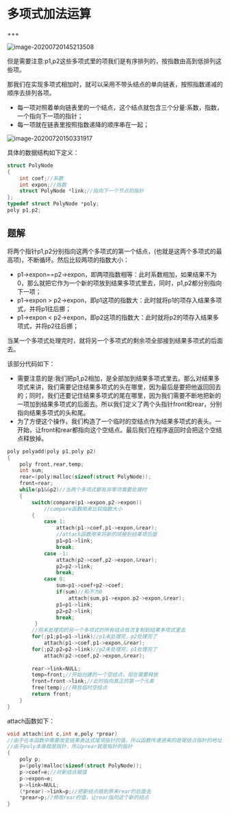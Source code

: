 # 多项式加法运算

+++

![image-20200720145213508](C:\Users\Yee\AppData\Roaming\Typora\typora-user-images\image-20200720145213508.png)

但是需要注意:p1,p2这些多项式里的项我们是有序排列的，按指数由高到低排列这些项。

那我们在实现多项式相加时，就可以采用不带头结点的单向链表，按照指数递减的顺序去排列各项。

+ 每一项对照着单向链表里的一个结点，这个结点就包含三个分量:系数，指数，一个指向下一项的指针；
+ 每一项就在链表里按照指数递降的顺序串在一起；

![image-20200720150331917](C:\Users\Yee\AppData\Roaming\Typora\typora-user-images\image-20200720150331917.png)

具体的数据结构如下定义：

~~~c
struct PolyNode
{
    int coef;//系数
    int expon;//指数
    struct PolyNode *link;//指向下一个节点的指针
};
typedef struct PolyNode *poly;
poly p1,p2;
~~~

## 题解

将两个指针p1,p2分别指向这两个多项式的第一个结点，(也就是这两个多项式的最高项)，不断循环。然后比较两项的指数大小：

+ p1->expon==p2->expon，即两项指数相等：此时系数相加，如果结果不为0，那么就把它作为一个新的项放到结果多项式里去，同时，p1,p2都分别指向下一项；
+ p1->expon > p2->expon，即p1这项的指数大：此时就将p1的项存入结果多项式，并将p1往后挪；
+ p1->expon < p2->expon，即p2这项的指数大：此时就将p2的项存入结果多项式，并将p2往后挪；

当某一个多项式处理完时，就将另一个多项式的剩余项全部接到结果多项式的后面去。

该部分代码如下：

+ 需要注意的是:我们把p1,p2相加，是全部加到结果多项式里去。那么对结果多项式来讲，我们需要记住结果多项式的头在哪里，因为最后是要把他返回回去的；同时，我们还要记住结果多项式的尾在哪里，因为我们需要不断地把新的一项加到结果多项式的后面去。所以我们定义了两个头指针front和rear，分别指向结果多项式的头和尾。
+ 为了方便这个操作，我们构造了一个临时的空结点作为结果多项式的表头。一开始，让front和rear都指向这个空结点。最后我们在程序返回时会把这个空结点释放掉。

~~~c
poly polyadd(poly p1,poly p2)
{
    poly front,rear,temp;
    int sum;
    rear=(poly)malloc(sizeof(struct PolyNode));
    front=rear;
    while(p1&&p2)//当两个多项式都有非零项需要处理时
    {
        switch(compare(p1->expon,p2->expon))
            //compare函数用来比较指数大小
        {
            case 1:
                attach(p1->coef,p1->expon,&rear);
                //attach函数用来将新的项接到结果项后面
                p1=p1->link;
                break;
            case -1:
                attach(p2->coef,p2->expon,&rear);
                p2=p2->link;
                break;
            case 0:
                sum=p1->coef+p2->coef;
                if(sum)//和不为0
                    attach(sum,p1->expon.p2->expon,&rear);
                p1=p1->link;
                p2=p2->link;
                break;
         }
        //将未处理完的另一个多项式的所有结点依次复制到结果多项式里去
        for(;p1;p1=p1->link)//p1未处理完，p2处理完了
            attach(p1->coef,p1->expon,&rear);
        for(;p2;p2=p2->link)//p2未处理完，p1处理完了
            attach(p2->coef,p2->expon,&rear);
        
        rear->link=NULL;
        temp=front;//开始创建的一个空结点，现在需要释放
        front=front->link;//此时指向真正的第一个元素
        free(temp);//释放临时空结点
        return front;
    }
}
~~~

attach函数如下：

~~~c
void attach(int c,int e,poly *prear)
//由于在本函数中需要改变结果表达式尾项指针的值，所以函数传递进来的是尾结点指针的地址，*prear=&rear
//由于poly本身就是指针，所以prear就是指针的指针
{
    poly p;
    p=(poly)malloc(sizeof(struct PolyNode));
    p->coef=e;//对新结点赋值
    p->expon=e;
    p->link=NULL;
    (*prear)->link=p;//把新结点插到原来rear的后面去
    *prear=p;//修改rear的值，让rear指向这个新的结点
}
~~~

